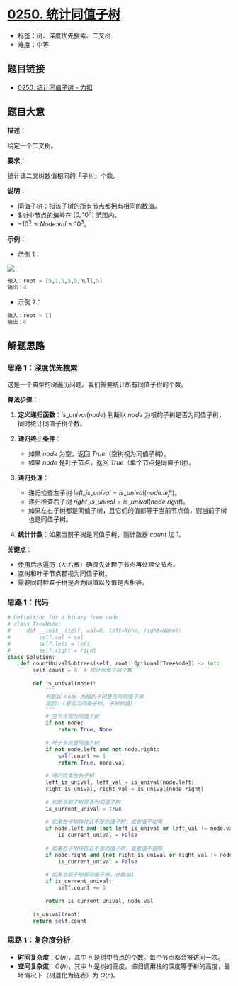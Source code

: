 # [0250. 统计同值子树](https://leetcode.cn/problems/count-univalue-subtrees/)

- 标签：树、深度优先搜索、二叉树
- 难度：中等

## 题目链接

- [0250. 统计同值子树 - 力扣](https://leetcode.cn/problems/count-univalue-subtrees/)

## 题目大意

**描述**：

给定一个二叉树。

**要求**：

统计该二叉树数值相同的「子树」个数。

**说明**：

- 同值子树：指该子树的所有节点都拥有相同的数值。
- $树中节点的编号在 $[0, 10^{3}]$ 范围内。
- $-10^{3} \le Node.val \le 10^{3}$。

**示例**：

- 示例 1：

![](https://assets.leetcode.com/uploads/2020/08/21/unival_e1.jpg)

```python
输入：root = [5,1,5,5,5,null,5]
输出：4
```

- 示例 2：

```python
输入：root = []
输出：0
```

## 解题思路

### 思路 1：深度优先搜索

这是一个典型的树遍历问题。我们需要统计所有同值子树的个数。

**算法步骤**：

1. **定义递归函数**：$is\_unival(node)$ 判断以 $node$ 为根的子树是否为同值子树，同时统计同值子树个数。

2. **递归终止条件**：
   - 如果 $node$ 为空，返回 $True$（空树视为同值子树）。
   - 如果 $node$ 是叶子节点，返回 $True$（单个节点是同值子树）。

3. **递归处理**：
   - 递归检查左子树 $left\_is\_unival = is\_unival(node.left)$。
   - 递归检查右子树 $right\_is\_unival = is\_unival(node.right)$。
   - 如果左右子树都是同值子树，且它们的值都等于当前节点值，则当前子树也是同值子树。

4. **统计计数**：如果当前子树是同值子树，则计数器 $count$ 加 $1$。

**关键点**：

- 使用后序遍历（左右根）确保先处理子节点再处理父节点。
- 空树和叶子节点都视为同值子树。
- 需要同时检查子树是否为同值以及值是否相等。

### 思路 1：代码

```python
# Definition for a binary tree node.
# class TreeNode:
#     def __init__(self, val=0, left=None, right=None):
#         self.val = val
#         self.left = left
#         self.right = right
class Solution:
    def countUnivalSubtrees(self, root: Optional[TreeNode]) -> int:
        self.count = 0  # 统计同值子树个数
        
        def is_unival(node):
            """
            判断以 node 为根的子树是否为同值子树
            返回: (是否为同值子树, 子树的值)
            """
            # 空节点视为同值子树
            if not node:
                return True, None
            
            # 叶子节点是同值子树
            if not node.left and not node.right:
                self.count += 1
                return True, node.val
            
            # 递归检查左右子树
            left_is_unival, left_val = is_unival(node.left)
            right_is_unival, right_val = is_unival(node.right)
            
            # 判断当前子树是否为同值子树
            is_current_unival = True
            
            # 如果左子树存在且不是同值子树，或者值不相等
            if node.left and (not left_is_unival or left_val != node.val):
                is_current_unival = False
            
            # 如果右子树存在且不是同值子树，或者值不相等
            if node.right and (not right_is_unival or right_val != node.val):
                is_current_unival = False
            
            # 如果当前子树是同值子树，计数加1
            if is_current_unival:
                self.count += 1
            
            return is_current_unival, node.val
        
        is_unival(root)
        return self.count
```

### 思路 1：复杂度分析

- **时间复杂度**：$O(n)$，其中 $n$ 是树中节点的个数。每个节点都会被访问一次。
- **空间复杂度**：$O(h)$，其中 $h$ 是树的高度。递归调用栈的深度等于树的高度，最坏情况下（树退化为链表）为 $O(n)$。
